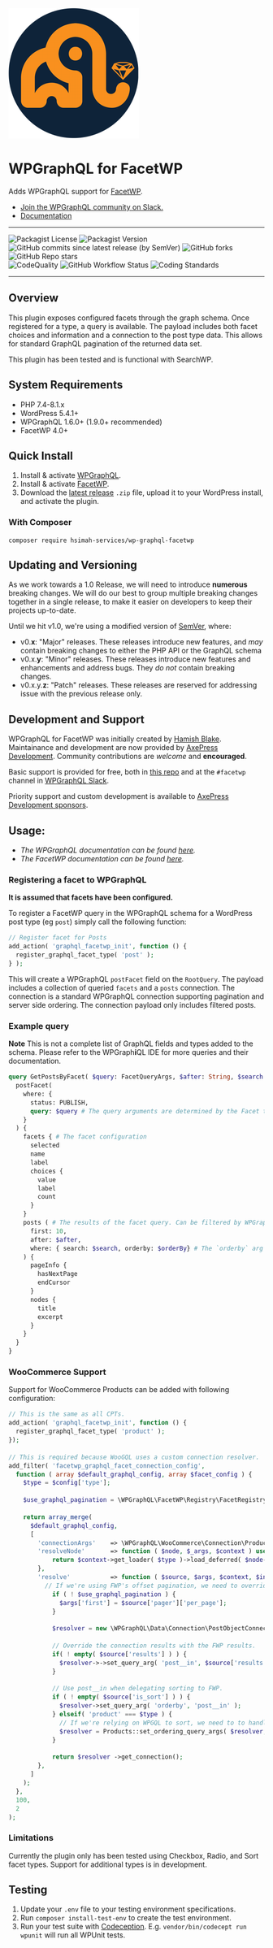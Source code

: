 ![Logo](./logo.png)
# WPGraphQL for FacetWP

Adds WPGraphQL support for [FacetWP](https://facetwp.com/).

* [Join the WPGraphQL community on Slack.](https://join.slack.com/t/wp-graphql/shared_invite/zt-3vloo60z-PpJV2PFIwEathWDOxCTTLA)
* [Documentation](#usage)
-----

![Packagist License](https://img.shields.io/packagist/l/hsimah-services/wp-graphql-facetwp?color=green) ![Packagist Version](https://img.shields.io/packagist/v/hsimah-services/wp-graphql-facetwp?label=stable) ![GitHub commits since latest release (by SemVer)](https://img.shields.io/github/commits-since/hsimah-services/wp-graphql-facetwp/0.5.0) ![GitHub forks](https://img.shields.io/github/forks/hsimah-services/wp-graphql-facetwp?style=social) ![GitHub Repo stars](https://img.shields.io/github/stars/hsimah-services/wp-graphql-facetwp?style=social)<br />
![CodeQuality](https://img.shields.io/github/actions/workflow/status/hsimah-services/wp-graphql-facetwp/code-quality.yml?branch=develop&label=Code%20Quality)
![GitHub Workflow Status](https://img.shields.io/github/actions/workflow/status/hsimah-services/wp-graphql-facetwp/integration-testing.yml?branch=develop&label=Integration%20Testing)
![Coding Standards](https://img.shields.io/github/actions/workflow/status/hsimah-services/wp-graphql-facetwp/code-standard.yml?branch=develop&label=WordPress%20Coding%20Standards)

-----
## Overview

This plugin exposes configured facets through the graph schema. Once registered for a type, a query is available. The payload includes both facet choices and information and a connection to the post type data. This allows for standard GraphQL pagination of the returned data set.

This plugin has been tested and is functional with SearchWP.

## System Requirements

* PHP 7.4-8.1.x
* WordPress 5.4.1+
* WPGraphQL 1.6.0+ (1.9.0+ recommended)
* FacetWP 4.0+

## Quick Install

1. Install & activate [WPGraphQL](https://www.wpgraphql.com/).
2. Install & activate [FacetWP](https://facetwp.com/).
3. Download the [latest release](https://github.com/hsimah-services/wp-graphql-facetwp/releases) `.zip` file, upload it to your WordPress install, and activate the plugin.

### With Composer

```console
composer require hsimah-services/wp-graphql-facetwp
```
## Updating and Versioning

As we work towards a 1.0 Release, we will need to introduce **numerous** breaking changes. We will do our best to group multiple breaking changes together in a single release, to make it easier on developers to keep their projects up-to-date.

Until we hit v1.0, we're using a modified version of [SemVer](https://semver.org/), where:

* v0.**x**: "Major" releases. These releases introduce new features, and _may_ contain breaking changes to either the PHP API or the GraphQL schema
* v0.x.**y**: "Minor" releases. These releases introduce new features and enhancements and address bugs. They _do not_ contain breaking changes.
* v0.x.y.**z**: "Patch" releases. These releases are reserved for addressing issue with the previous release only.

## Development and Support

WPGraphQL for FacetWP was initially created by [Hamish Blake](https://www.hsimah.com/). Maintainance and development are now provided by [AxePress Development](https://axepress.dev/). Community contributions are _welcome_ and **encouraged**.

Basic support is provided for free, both in [this repo](https://github.com/hsimah-services/wp-graphql-facetwp/issues) and at the `#facetwp` channel in [WPGraphQL Slack](https://join.slack.com/t/wp-graphql/shared_invite/zt-3vloo60z-PpJV2PFIwEathWDOxCTTLA).

Priority support and custom development is available to [AxePress Development sponsors](https://github.com/sponsors/AxeWP).

## Usage:

- _The WPGraphQL documentation can be found [here](https://docs.wpgraphql.com)._ <br />
- _The FacetWP documentation can be found [here](https://facetwp.com/documentation/)._

### Registering a facet to WPGraphQL

**It is assumed that facets have been configured.**

To register a FacetWP query in the WPGraphQL schema for a WordPress post type (eg `post`) simply call the following function:

```php
// Register facet for Posts
add_action( 'graphql_facetwp_init', function () {
  register_graphql_facet_type( 'post' );
} );
```

This will create a WPGraphQL `postFacet` field on the `RootQuery`. The payload includes a collection of queried `facets` and a `posts` connection. The connection is a standard WPGraphQL connection supporting pagination and server side ordering. The connection payload only includes filtered posts.

### Example query


**Note** This is not a complete list of GraphQL fields and types added to the schema. Please refer to the WPGraph<strong>i</strong>QL IDE for more queries and their documentation.

```graphql
query GetPostsByFacet( $query: FacetQueryArgs, $after: String, $search: String, $orderBy: [PostObjectsConnectionOrderbyInput] ) {
  postFacet(
    where: { 
      status: PUBLISH,
      query: $query # The query arguments are determined by the Facet type.
    }
  ) {
    facets { # The facet configuration
      selected
      name
      label
      choices {
        value
        label
        count
      }
    }
    posts ( # The results of the facet query. Can be filtered by WPGraphQL connection where args 
      first: 10,
      after: $after,
      where: { search: $search, orderby: $orderBy} # The `orderby` arg is ignored if using the Sort facet.
    ) {
      pageInfo {
        hasNextPage
        endCursor
      }
      nodes {
        title
        excerpt
      }
    }
  }
}
```

### WooCommerce Support

Support for WooCommerce Products can be added with following configuration:

```php
// This is the same as all CPTs.
add_action( 'graphql_facetwp_init', function () {
  register_graphql_facet_type( 'product' );
});

// This is required because WooGQL uses a custom connection resolver.
add_filter( 'facetwp_graphql_facet_connection_config', 
  function ( array $default_graphql_config, array $facet_config ) {
    $type = $config['type'];

    $use_graphql_pagination = \WPGraphQL\FacetWP\Registry\FacetRegistry::use_graphql_pagination();

    return array_merge(
      $default_graphql_config,
      [
        'connectionArgs'    => \WPGraphQL\WooCommerce\Connection\Products::get_connection_args(),
        'resolveNode'       => function ( $node, $_args, $context ) use ( $type ) {
            return $context->get_loader( $type )->load_deferred( $node->ID );
        },
        'resolve'           => function ( $source, $args, $context, $info ) use ( $type, $use_graphql_pagination ) {
          // If we're using FWP's offset pagination, we need to override the connection args.
            if ( ! $use_graphql_pagination ) {
              $args['first'] = $source['pager']['per_page'];
            }

            $resolver = new \WPGraphQL\Data\Connection\PostObjectConnectionResolver( $source, $args, $context, $info, $type );

            // Override the connection results with the FWP results.
            if( ! empty( $source['results'] ) ) {
              $resolver->->set_query_arg( 'post__in', $source['results'] );
            }

            // Use post__in when delegating sorting to FWP.
            if ( ! empty( $source['is_sort'] ) ) {
              $resolver->set_query_arg( 'orderby', 'post__in' );
            } elseif( 'product' === $type ) {
              // If we're relying on WPGQL to sort, we need to to handle WooCommerce meta.
              $resolver = Products::set_ordering_query_args( $resolver, $args );
            }

            return $resolver ->get_connection();
        },
      ]
    );
  },
  100,
  2
);
```

### Limitations
Currently the plugin only has been tested using Checkbox, Radio, and Sort facet types. Support for additional types is in development.

## Testing

1. Update your `.env` file to your testing environment specifications.
2. Run `composer install-test-env` to create the test environment.
3. Run your test suite with [Codeception](https://codeception.com/docs/02-GettingStarted#Running-Tests).
E.g. `vendor/bin/codecept run wpunit` will run all WPUnit tests.
